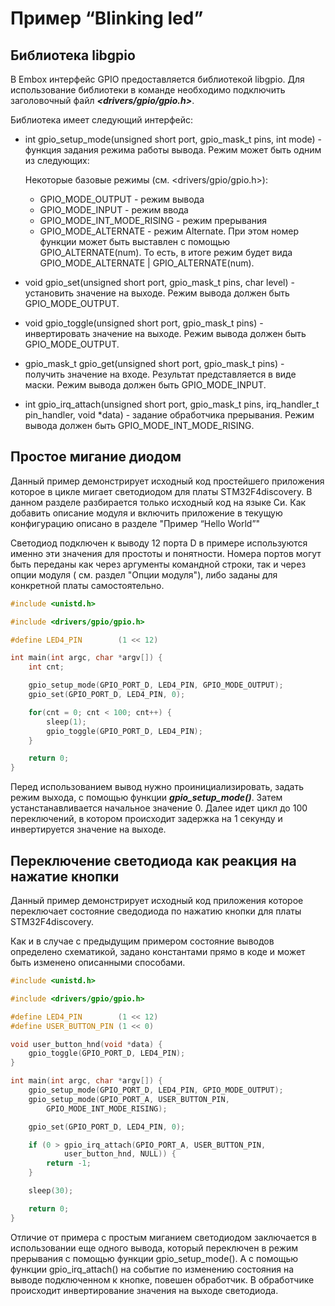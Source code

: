 # Пример “Blinking led”

## Библиотека libgpio
В Embox интерфейс GPIO предоставляется библиотекой libgpio. Для использование библиотеки в команде необходимо подключить заголовочный файл ***<drivers/gpio/gpio.h>***.

Библиотека имеет следующий интерфейс:

* int gpio_setup_mode(unsigned short port, gpio_mask_t pins, int mode) - функция задания режима работы вывода. Режим может быть одним из следующих:

	Некоторые базовые режимы (см. <drivers/gpio/gpio.h>):
    * GPIO_MODE_OUTPUT - режим вывода
    * GPIO_MODE_INPUT - режим ввода
    * GPIO_MODE_INT_MODE_RISING - режим прерывания
    * GPIO_MODE_ALTERNATE - режим Alternate. При этом номер функции может быть выставлен с помощью GPIO_ALTERNATE(num). То есть, в итоге режим будет вида GPIO_MODE_ALTERNATE | GPIO_ALTERNATE(num).
* void gpio_set(unsigned short port, gpio_mask_t pins, char level) - установить значение на выходе. Режим вывода должен быть GPIO_MODE_OUTPUT.
* void gpio_toggle(unsigned short port, gpio_mask_t pins) - инвертировать значение на выходе. Режим вывода должен быть GPIO_MODE_OUTPUT.
* gpio_mask_t gpio_get(unsigned short port, gpio_mask_t pins) - получить значение на входе. Результат представляется в виде маски. Режим вывода должен быть GPIO_MODE_INPUT.
* int gpio_irq_attach(unsigned short port, gpio_mask_t pins, irq_handler_t pin_handler, void *data) - задание обработчика прерывания. Режим вывода должен быть GPIO_MODE_INT_MODE_RISING.

## Простое мигание диодом
Данный пример демонстрирует исходный код простейшего приложения которое в цикле мигает светодиодом для платы STM32F4discovery. В данном разделе разбирается только исходный код на языке Си. Как добавить описание модуля и включить приложение в текущую конфигурацию описано в разделе "Пример “Hello World”"

Светодиод подключен к выводу 12 порта D в примере используются именно эти значения для простоты и понятности. Номера портов могут быть переданы как через аргументы командной строки, так и через опции модуля ( см. раздел "Опции модуля"), либо заданы для конкретной платы самостоятельно.

```c
#include <unistd.h>

#include <drivers/gpio/gpio.h>

#define LED4_PIN        (1 << 12)

int main(int argc, char *argv[]) {
    int cnt;

    gpio_setup_mode(GPIO_PORT_D, LED4_PIN, GPIO_MODE_OUTPUT);
    gpio_set(GPIO_PORT_D, LED4_PIN, 0);

    for(cnt = 0; cnt < 100; cnt++) {
        sleep(1);
        gpio_toggle(GPIO_PORT_D, LED4_PIN);
    }

    return 0;
}
```

Перед использованием вывод нужно проинициализировать, задать режим выхода, с помощью функции ***gpio_setup_mode()***. Затем устанстанавливается начальное значение 0.
Далее идет цикл до 100 переключений, в котором происходит задержка на 1 секунду и инвертируется значение на выходе.

## Переключение светодиода как реакция на нажатие кнопки

Данный пример демонстрирует исходный код приложения которое переключает состояние сведодиода по нажатию кнопки для платы STM32F4discovery.

Как и в случае с предыдущим примером состояние выводов определено схематикой, задано константами прямо в коде и может быть изменено описанными способами.

```c
#include <unistd.h>

#include <drivers/gpio/gpio.h>

#define LED4_PIN        (1 << 12)
#define USER_BUTTON_PIN (1 << 0)

void user_button_hnd(void *data) {
    gpio_toggle(GPIO_PORT_D, LED4_PIN);    
}

int main(int argc, char *argv[]) {
    gpio_setup_mode(GPIO_PORT_D, LED4_PIN, GPIO_MODE_OUTPUT);
    gpio_setup_mode(GPIO_PORT_A, USER_BUTTON_PIN,
		GPIO_MODE_INT_MODE_RISING);

    gpio_set(GPIO_PORT_D, LED4_PIN, 0);

    if (0 > gpio_irq_attach(GPIO_PORT_A, USER_BUTTON_PIN,
			user_button_hnd, NULL)) {
        return -1;
    }

    sleep(30);

    return 0;
}
```

Отличие от примера с простым миганием светодиодом заключается в использовании еще одного вывода, который переключен в режим прерывания с помощью функции gpio_setup_mode(). А с помощью функции gpio_irq_attach() на событие по изменению состояния на выводе подключенном к кнопке, повешен обработчик. В обработчике происходит инвертирование значения на выходе светодиода.

